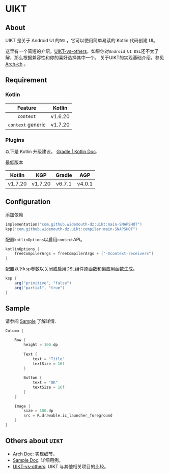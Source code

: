 # UIKT

## About

UIKT 是关于 Android UI 的`DSL`，它可以使用简单易读的 Kotlin 代码创建 UI。

这里有一个简短的介绍，[UIKT-vs-others](UIKT-vs-others-ch.md)，如果你对`Android UI DSL`还不太了解，那么根据兼容性和你的喜好选择其中一个。
关于UIKT的实现基础介绍，参见 [Arch-ch](Arch-ch) 。
## Requirement

### Kotlin

|      Feature      | Kotlin  |
|:-----------------:|:-------:|
|     `context`     | v1.6.20 |
| `context` generic | v1.7.20 |

### Plugins

以下是 Kotlin 升级建议， [Gradle | Kotlin Doc](https://kotlinlang.org/docs/gradle-configure-project.html).

最低版本

| Kotlin  | KGP     | Gradle |  AGP   |
|:-------:|---------|:------:|:------:|
| v1.7.20 | v1.7.20 | v6.7.1 | v4.0.1 |

## Configuration

添加依赖
```kotlin
implementation("com.github.widemouth-dz:uikt:main-SNAPSHOT")
ksp("com.github.widemouth-dz.uikt:compiler:main-SNAPSHOT")
```
配置`kotlinOptions`以启用`context`API。

```groovy
kotlinOptions {
    freeCompilerArgs = freeCompilerArgs + ["-Xcontext-receivers"]
}
```
配置以下ksp参数以关闭或启用DSL组件原函数和偏应用函数生成。
```groovy
ksp {
    arg("primitive", "false")
    arg("partial", "true")
}
```

## Sample
请参阅 [Sample](./Sample.md) 了解详情.
```kotlin
Column {

    Row {
        height = 100.dp
        
        Text {
            text = "Title"
            textSize = 16f
        }
        
        Button {
            text = "OK"
            textSize = 16f
        }
    }
    
    Image {
        size = 100.dp
        src = R.drawable.ic_launcher_foreground
    }
}
```
## Others about `UIKT`

- [Arch Doc](./Arch-ch.md): 实现细节。
- [Sample Doc](./Sample.md): 详细用例。
- [UIKT-vs-others](./UIKT-vs-others-ch.md): UIKT 与其他相关项目的比较。
